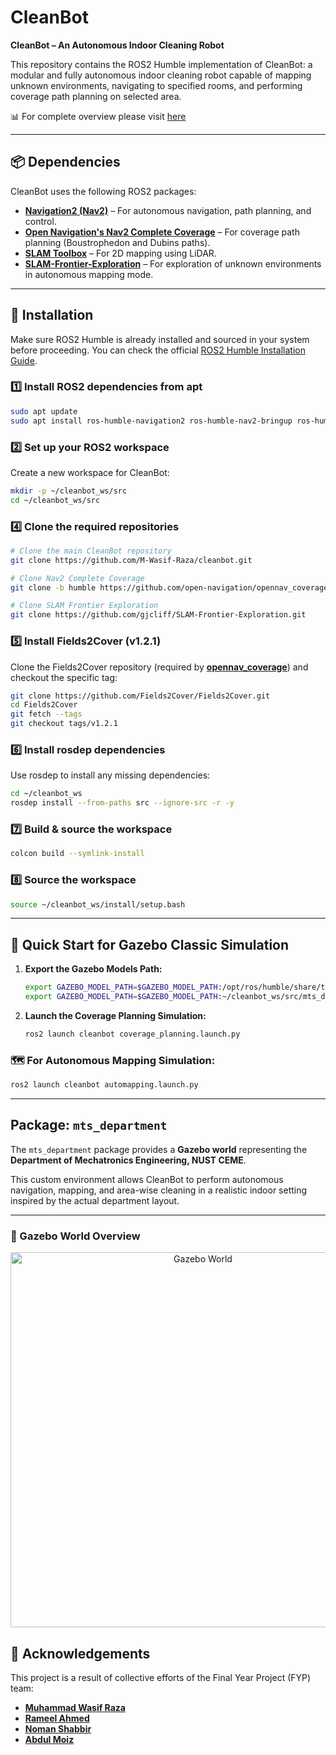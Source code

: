 # CleanBot
**CleanBot – An Autonomous Indoor Cleaning Robot**  

This repository contains the ROS2 Humble implementation of CleanBot: a modular and fully autonomous indoor cleaning robot capable of mapping unknown environments, navigating to specified rooms, and performing coverage path planning on selected area.

📊 For complete overview please visit [here](https://www.canva.com/design/DAGnozmqtOQ/OSGvIO3hyjnvcSo0nQEhfw/watch?utm_content=DAGnozmqtOQ&utm_campaign=designshare&utm_medium=link2&utm_source=uniquelinks&utlId=hb44c85889c)

---

## 📦 Dependencies

CleanBot uses the following ROS2 packages:

- **[Navigation2 (Nav2)](https://navigation.ros.org)** – For autonomous navigation, path planning, and control.  
- **[Open Navigation's Nav2 Complete Coverage](https://github.com/OpenNavigation/opennav_coverage)** – For coverage path planning (Boustrophedon and Dubins paths).  
- **[SLAM Toolbox](https://github.com/SteveMacenski/slam_toolbox)** – For 2D mapping using LiDAR.  
- **[SLAM-Frontier-Exploration](https://github.com/gjcliff/SLAM-Frontier-Exploration)** – For exploration of unknown environments in autonomous mapping mode.  

---

## 🚀 Installation

Make sure ROS2 Humble is already installed and sourced in your system before proceeding. You can check the official [ROS2 Humble Installation Guide](https://docs.ros.org/en/humble/Installation.html).

### 1️⃣ Install ROS2 dependencies from apt

```bash
sudo apt update
sudo apt install ros-humble-navigation2 ros-humble-nav2-bringup ros-humble-slam-toolbox ros-humble-turtlebot3-simulations
```

### 2️⃣ Set up your ROS2 workspace
Create a new workspace for CleanBot:

```bash
mkdir -p ~/cleanbot_ws/src
cd ~/cleanbot_ws/src
```

### 4️⃣ Clone the required repositories

```bash
# Clone the main CleanBot repository
git clone https://github.com/M-Wasif-Raza/cleanbot.git

# Clone Nav2 Complete Coverage
git clone -b humble https://github.com/open-navigation/opennav_coverage.git

# Clone SLAM Frontier Exploration
git clone https://github.com/gjcliff/SLAM-Frontier-Exploration.git
```


### 5️⃣ Install Fields2Cover (v1.2.1)

Clone the Fields2Cover repository (required by **[opennav_coverage](https://github.com/OpenNavigation/opennav_coverage)**) and checkout the specific tag:

```bash
git clone https://github.com/Fields2Cover/Fields2Cover.git
cd Fields2Cover
git fetch --tags
git checkout tags/v1.2.1
```

### 6️⃣ Install rosdep dependencies
Use rosdep to install any missing dependencies:

```bash
cd ~/cleanbot_ws
rosdep install --from-paths src --ignore-src -r -y
```

### 7️⃣ Build & source the workspace

```bash
colcon build --symlink-install
```

### 8️⃣ Source the workspace
```bash
source ~/cleanbot_ws/install/setup.bash
```
---

## 🚀 Quick Start for Gazebo Classic Simulation

1. **Export the Gazebo Models Path:**
   ```bash
   export GAZEBO_MODEL_PATH=$GAZEBO_MODEL_PATH:/opt/ros/humble/share/turtlebot3_gazebo/models 
   export GAZEBO_MODEL_PATH=$GAZEBO_MODEL_PATH:~/cleanbot_ws/src/mts_department/models
   ```
2. **Launch the Coverage Planning Simulation:**
   ```bash
   ros2 launch cleanbot coverage_planning.launch.py 
   ```

### 🗺️ For Autonomous Mapping Simulation:

   ```bash
   ros2 launch cleanbot automapping.launch.py 
   ```

---

## Package: `mts_department`

The `mts_department` package provides a **Gazebo world** representing the **Department of Mechatronics Engineering, NUST CEME**.  

This custom environment allows CleanBot to perform autonomous navigation, mapping, and area-wise cleaning in a realistic indoor setting inspired by the actual department layout.  

---

### 📸 Gazebo World Overview

<p align="center">
  <img src="media/mts_model.gif" alt="Gazebo World" width="600"/>
</p>

<!-- ## 📚 Documentation

For detailed documentation on usage & configuration, please refer to the [CleanBot Wiki](https://github.com/M-Wasif-Raza/cleanbot.git/wiki). -->

## 👥 Acknowledgements
This project is a result of collective efforts of the Final Year Project (FYP) team:  

- [**Muhammad Wasif Raza**](https://www.linkedin.com/in/muhammad-wasif-raza-a86b4b24b/?originalSubdomain=pk)  
- [**Rameel Ahmed**](https://pk.linkedin.com/in/rameelahmed)  
- [**Noman Shabbir**](https://pk.linkedin.com/in/engr-nomanshabbir)  
- [**Abdul Moiz**](https://pk.linkedin.com/in/abdul-moiz-43062b256)

